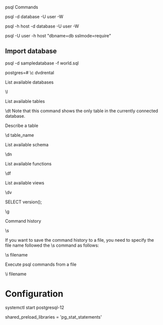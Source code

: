 psql Commands

psql -d database -U  user -W

psql -h host -d database -U user -W

psql -U user -h host "dbname=db sslmode=require"

## Import database

psql -d sampledatabase -f world.sql

postgres=# \c dvdrental

List available databases

\l

List available tables

\dt
Note that this command shows the only table in the currently connected database.

Describe a table

\d table_name

List available schema

\dn

List available functions

\df

List available views

\dv


SELECT version();

\g

Command history

\s

If you want to save the command history to a file, you need to specify the file name followed the \s command as follows:

\s filename

Execute psql commands from a file

\i filename

# Configuration

systemctl start postgresql-12

shared_preload_libraries = 'pg_stat_statements'

